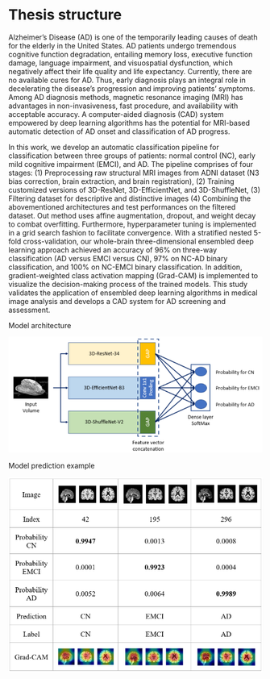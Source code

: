 # Thesis structure

Alzheimer’s Disease (AD) is one of the temporarily leading causes of death for the elderly in the United States. AD patients undergo tremendous cognitive function degradation, entailing memory loss, executive function damage, language impairment, and visuospatial dysfunction, which negatively affect their life quality and life expectancy. Currently, there are no available cures for AD. Thus, early diagnosis plays an integral role in decelerating the disease’s progression and improving patients’ symptoms. Among AD diagnosis methods, magnetic resonance imaging (MRI) has advantages in non-invasiveness, fast procedure, and availability with acceptable accuracy. A computer-aided diagnosis (CAD) system empowered by deep learning algorithms has the potential for MRI-based automatic detection of AD onset and classification of AD progress. 

In this work, we develop an automatic classification pipeline for classification between three groups of patients: normal control (NC), early mild cognitive impairment (EMCI), and AD. The pipeline comprises of four stages: (1) Preprocessing raw structural MRI images from ADNI dataset (N3 bias correction, brain extraction, and brain registration), (2) Training customized versions of 3D-ResNet, 3D-EfficientNet, and 3D-ShuffleNet, (3) Filtering dataset for descriptive and distinctive images (4) Combining the abovementioned architectures and test performances on the filtered dataset. Out method uses affine augmentation, dropout, and weight decay to combat overfitting. Furthermore, hyperparameter tuning is implemented in a grid search fashion to facilitate convergence. With a stratified nested 5-fold cross-validation, our whole-brain three-dimensional ensembled deep learning approach achieved an accuracy of 96% on three-way classification (AD versus EMCI versus CN), 97% on NC-AD binary classification, and 100% on NC-EMCI binary classification. In addition, gradient-weighted class activation mapping (Grad-CAM) is implemented to visualize the decision-making process of the trained models. This study validates the application of ensembled deep learning algorithms in medical image analysis and develops a CAD system for AD screening and assessment. 

Model architecture

![Alt text](./ensemble-model-architecture.png?raw=true "Title")

Model prediction example

![Alt text](./Model-prediction.png?raw=true "Title")
